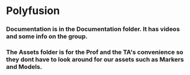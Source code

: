 # Polyfusion

### Documentation is in the Documentation folder. It has videos and some info on the group.
### The Assets folder is for the Prof and the TA's convenience so they dont have to look around for our assets such as Markers and Models.
